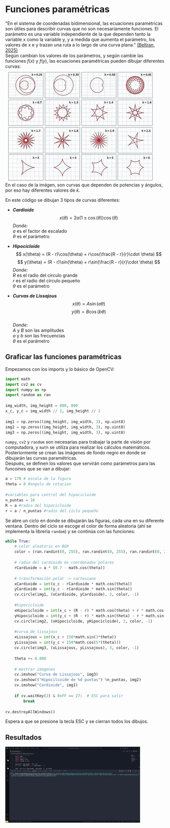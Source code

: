 # Funciones paramétricas
"En el sistema de coordenadas bidimensional, las ecuaciones paramétricas son útiles para describir curvas que no son necesariamente funciones. El parámetro es una variable independiente de la que dependen tanto la variable x como la variable y, y a medida que aumenta el parámetro, los valores de x e y trazan una ruta a lo largo de una curva plana." [(Beltran, 2025)](https://calculo21.com/ecuaciones-parametricas/)    
Según cambian los valores de los parámetros, y según cambie las funciones $f(x)$ y $f(y)$, las ecuaciones paramétricas pueden dibujar diferentes curvas:
![Curvas paramétricas](./imagenes/curvas.png)   
En el caso de la imágen, son curvas que dependen de potencias y ángulos, por eso hay diferentes valores de $k$. 

En este código se dibujan 3 tipos de curvas diferentes: 
* ***Cardioide***
  $$
    x(\theta) = 2a(1 \pm \cos(\theta))\cos(\theta)
  $$
  *Donde:*  
  $a$ es el factor de escalado  
  $\theta$ es el parámetro  

* ***Hipocicloide***
  $$  
    x(\theta) = (R - r)\cos(\theta) + r\cos(\frac{R - r}{r}\cdot \theta)  
  $$
  $$
    y(\theta) = (R - r)\sin(\theta) + r\sin(\frac{R - r}{r}\cdot \theta)
  $$
  *Donde:*  
  $R$ es el radio del círculo grande    
  $r$ es el radio del círculo pequeño   
  $\theta$ es el parámetro  

* ***Curvas de Lissajous***
  $$
    x(\theta) = A\sin(a\theta)
  $$
  $$
    y(\theta) = B\cos(b\theta)
  $$    
  *Donde:*    
  $A$ y $B$ son las amplitudes  
  $a$ y $b$ son las frecuencias     
  $\theta$ es el parámetro


## Graficar las funciones paramétricas

Empezamos con los imports y lo básico de OpenCV:
```python
import math
import cv2 as cv
import numpy as np
import random as ran

img_width, img_height = 800, 800
x_c, y_c = img_width // 2, img_height // 2

img1 = np.zeros((img_height, img_width, 3), np.uint8)
img2 = np.zeros((img_height, img_width, 3), np.uint8)
img3 = np.zeros((img_height, img_width, 3), np.uint8)
```
```numpy```, ```cv2``` y ```random``` son necesarias para trabajar la parte de visión por computadora, y ```math``` se utiliza para realizar los cálculos matemáticos. Posteriormente se crean las imágenes de fondo negro en donde se dibujarán las curvas paramétricas.   
Después, se definen los valores que servirán como parámetros para las funcoines que se van a dibujar:   
```python
a = 170 # escala de la figura
theta = 0 #angulo de rotacion

#variables para control del hipocicloide
n_puntas = 10
R = a #radio del hipocicloide
r = a / n_puntas #radio del ciclo pequeño
```
Se abre un ciclo en donde se dibujarán las figuras, cada una en su diferente ventana. Dentro del ciclo se escoge el color de forma aleatoria (ahí se implementa la librería ```random```) y se continúa con las funciones:
```python
while True:
    # color aleatorio en BGR
    color = (ran.randint(0, 255), ran.randint(0, 255), ran.randint(0, 255))
    
    # radio del cardioide en coordenadas polares
    rCardioide = a * (0.7 - math.cos(theta))

    # transformación polar -> cartesiano
    xCardioide = int(x_c - rCardioide * math.cos(theta))
    yCardioide = int(y_c - rCardioide * math.sin(theta))
    cv.circle(img1, (xCardioide, yCardioide), 3, color, -1)
    
    #hipocicloide
    xHipocicloide = int(x_c + (R - r) * math.cos(theta) + r * math.cos((R - r) / r * theta))
    yHipocicloide = int(y_c + (R - r) * math.sin(theta) - r * math.sin((R - r) / r * theta))
    cv.circle(img2, (xHipocicloide, yHipocicloide), 3, color, -1)
    
    #curva de lissajous
    xLissajous = int(x_c + 150*math.sin(3*theta))
    yLissajous = int(y_c + 150*math.cos(5*(theta)))
    cv.circle(img3, (xLissajous, yLissajous), 3, color, -1)

    theta += 0.008

    # mostrar imagenes
    cv.imshow("Curva de Lissajous", img3)
    cv.imshow(("Hipocilcoide de %d puntas") %n_puntas, img2)
    cv.imshow("Cardioide", img1)
    
    if cv.waitKey(2) & 0xFF == 27:  # ESC para salir
        break

cv.destroyAllWindows()
```
Espera a que se presione la tecla ESC y se cierran todos los dibujos.

## Resultados
![Resultado de la simulacion](./imagenes/Resultado%20parametricas.gif)